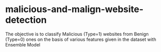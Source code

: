 # malicious-and-malign-website-detection
The objective is to classify Malicious (Type=1) websites from Benign (Type=0) ones on the basis of various features given in the dataset with Ensemble Model
